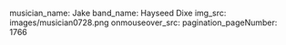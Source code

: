 musician_name: Jake
band_name: Hayseed Dixe
img_src: images/musician0728.png
onmouseover_src: 
pagination_pageNumber: 1766